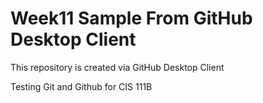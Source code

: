 # Week11 Sample From GitHub Desktop Client
 This repository is created via GitHub Desktop Client

  Testing Git and Github for CIS 111B